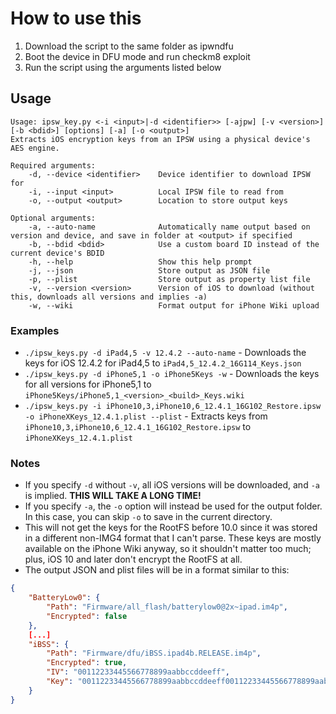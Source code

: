 # How to use this
1. Download the script to the same folder as ipwndfu
2. Boot the device in DFU mode and run checkm8 exploit
3. Run the script using the arguments listed below

## Usage
```
Usage: ipsw_key.py <-i <input>|-d <identifier>> [-ajpw] [-v <version>] [-b <bdid>] [options] [-a] [-o <output>]
Extracts iOS encryption keys from an IPSW using a physical device's AES engine.

Required arguments:
    -d, --device <identifier>    Device identifier to download IPSW for
    -i, --input <input>          Local IPSW file to read from
    -o, --output <output>        Location to store output keys
    
Optional arguments:
    -a, --auto-name              Automatically name output based on version and device, and save in folder at <output> if specified
    -b, --bdid <bdid>            Use a custom board ID instead of the current device's BDID
    -h, --help                   Show this help prompt
    -j, --json                   Store output as JSON file
    -p, --plist                  Store output as property list file
    -v, --version <version>      Version of iOS to download (without this, downloads all versions and implies -a)
    -w, --wiki                   Format output for iPhone Wiki upload
```

### Examples
* `./ipsw_keys.py -d iPad4,5 -v 12.4.2 --auto-name` - Downloads the keys for iOS 12.4.2 for iPad4,5 to `iPad4,5_12.4.2_16G114_Keys.json`
* `./ipsw_keys.py -d iPhone5,1 -o iPhone5Keys -w` - Downloads the keys for all versions for iPhone5,1 to `iPhone5Keys/iPhone5,1_<version>_<build>_Keys.wiki`
* `./ipsw_keys.py -i iPhone10,3,iPhone10,6_12.4.1_16G102_Restore.ipsw -o iPhoneXKeys_12.4.1.plist --plist` - Extracts keys from `iPhone10,3,iPhone10,6_12.4.1_16G102_Restore.ipsw` to `iPhoneXKeys_12.4.1.plist`

### Notes
* If you specify `-d` without `-v`, all iOS versions will be downloaded, and `-a` is implied. **THIS WILL TAKE A LONG TIME!**
* If you specify `-a`, the `-o` option will instead be used for the output folder. In this case, you can skip `-o` to save in the current directory.
* This will not get the keys for the RootFS before 10.0 since it was stored in a different non-IMG4 format that I can't parse. These keys are mostly available on the iPhone Wiki anyway, so it shouldn't matter too much; plus, iOS 10 and later don't encrypt the RootFS at all.
* The output JSON and plist files will be in a format similar to this:
```json
{
    "BatteryLow0": {
        "Path": "Firmware/all_flash/batterylow0@2x~ipad.im4p",
        "Encrypted": false
    },
    [...]
    "iBSS": {
        "Path": "Firmware/dfu/iBSS.ipad4b.RELEASE.im4p",
        "Encrypted": true,
        "IV": "00112233445566778899aabbccddeeff",
        "Key": "00112233445566778899aabbccddeeff00112233445566778899aabbccddeeff"
    }
}
```